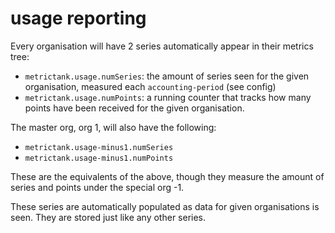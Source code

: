 # usage reporting

Every organisation will have 2 series automatically appear in their metrics tree:

* `metrictank.usage.numSeries`: the amount of series seen for the given organisation, measured each `accounting-period` (see config)
* `metrictank.usage.numPoints`: a running counter that tracks how many points have been received for the given organisation.

The master org, org 1, will also have the following:

* `metrictank.usage-minus1.numSeries`
* `metrictank.usage-minus1.numPoints`

These are the equivalents of the above, though they measure the amount of series and points under the special org -1.


These series are automatically populated as data for given organisations is seen.  They are stored just like any other series.
